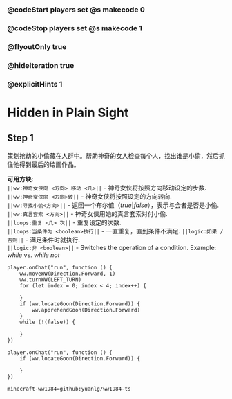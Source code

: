 ### @codeStart players set @s makecode 0
### @codeStop players set @s makecode 1

### @flyoutOnly true
### @hideIteration true
### @explicitHints 1

# Hidden in Plain Sight

## Step 1
策划抢劫的小偷藏在人群中。帮助神奇的女人检查每个人，找出谁是小偷，然后抓住他得到最后的绘画作品。

**可用方块:**  
``||ww:神奇女侠向 <方向> 移动 <几>||`` - 神奇女侠将按照方向移动设定的步数.  
``||ww:神奇女侠向 <方向>转||`` - 神奇女侠将按照设定的方向转向.  
``||ww:寻找小偷<方向>||`` - 返回一个布尔值（*true*|*false*），表示与会者是否是小偷.  
``||ww:真言套索 <方向>||`` - 神奇女侠用她的真言套索对付小偷.  
``||loops:重复 <几> 次||`` - 重复设定的次数.  
``||loops:当条件为 <boolean>执行||`` - 一直重复，直到条件不满足. 
``||logic:如果 / 否则||`` - 满足条件时就执行.  
``||logic:非 <boolean>||`` - Switches the operation of a condition. Example: *while <true>* vs. *while not <true>*  

```ghost
player.onChat("run", function () {
    ww.moveWW(Direction.Forward, 1)
    ww.turnWW(LEFT_TURN)
    for (let index = 0; index < 4; index++) {
        
    }
    if (ww.locateGoon(Direction.Forward)) {
        ww.apprehendGoon(Direction.Forward)
    }
    while (!(false)) {
        
    }	
})
```
```template
player.onChat("run", function () {
    if (ww.locateGoon(Direction.Forward)) {

    }
})
```
```package
minecraft-ww1984=github:yuanlg/ww1984-ts
```
